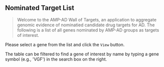 ## Nominated Target List

> Welcome to the AMP-AD Wall of Targets, an application to aggregate genomic evidence of nominatied candidate drug targets for AD. The following is a list of all genes nominated by AMP-AD groups as targets of interest.

Please select a gene from the list and click the `View` button.

The table can be filtered to find a gene of interest by name by typing a gene symbol (e.g., 'VGF') in the search box on the right.

